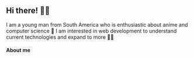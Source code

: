 ## Hi there! 🏄‍♂️

I am a young man from South America who is enthusiastic about anime and computer science 🤕 I am interested in web development to understand current technologies and expand to more 🧙‍♂️

#### About me

